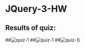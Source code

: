 # JQuery-3-HW

## Results of quiz:

 ##![quiz-1](https://cloud.githubusercontent.com/assets/21219096/21750049/0679ce9a-d5b3-11e6-858d-7de4eda1fd62.png)
 ##![quiz-1](https://cloud.githubusercontent.com/assets/21219096/21750049/0679ce9a-d5b3-11e6-858d-7de4eda1fd62.png)
 ##![quiz-1](https://cloud.githubusercontent.com/assets/21219096/21750049/0679ce9a-d5b3-11e6-858d-7de4eda1fd62.png))





